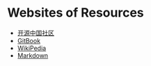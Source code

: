 # Websites of Resources

* [开源中国社区](http://www.oschina.net/)
* [GitBook](https://www.gitbook.com/explore)
* [WikiPedia](https://www.wikipedia.org/)
* [Markdown](http://wowubuntu.com/markdown/)

